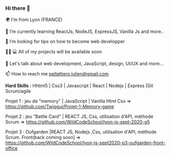 ### Hi there 👋

🌍 I’m from Lyon (FRANCE)

🌱 I’m currently learning ReactJs, NodeJS, ExpressJS, Vanilla Js and more..

🤝 I’m looking for tips on how to become web developper

👨‍🦱 💻 All of my projects will be available soon

💬 Let's talk about web development, JavaScript, design, UI/UX and more...

📫 How to reach me pellattiero.julien@gmail.com

**Hard Skills :**
Hhtml5 | Css3  | Javascript | React | Nodejs | Express |Git
Scrum/agile

Projet 1 : jeu de "memory" | JavaScript | Vanilla Html Css => https://github.com/Twiggui/Projet-1-Memory-game                    

Projet 2 : jeu "Battle Card" | REACT JS, Css, utilisation d'API, méthode Scrum => https://github.com/WildCodeSchool/lyon-js-sept-2020-g5

Projet 3 : Oufgarden |REACT JS, Nodejs ,Css, utilisation d'API, méthode Scrum.  Front(back coming soon] => https://github.com/WildCodeSchool/lyon-js-sept2020-p3-oufgarden-front-office


